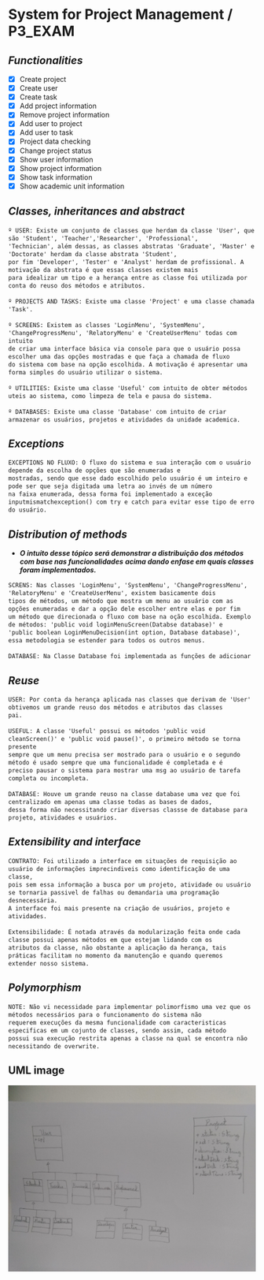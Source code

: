 # System for Project Management / P3_EXAM

## *Functionalities*

- [x] Create project
- [x] Create user
- [x] Create task
- [x] Add project information
- [x] Remove project information
- [x] Add user to project
- [x] Add user to task
- [x] Project data checking
- [x] Change project status
- [x] Show user information
- [x] Show project information
- [x] Show task information
- [x] Show academic unit information

## *Classes, inheritances and abstract*

```
º USER: Existe um conjunto de classes que herdam da classe 'User', que são 'Student', 'Teacher','Researcher', 'Professional',
'Technician', além dessas, as classes abstratas 'Graduate', 'Master' e 'Doctorate' herdam da classe abstrata 'Student',
por fim 'Developer', 'Tester' e 'Analyst' herdam de profissional. A motivação da abstrata é que essas classes existem mais
para idealizar um tipo e a herança entre as classe foi utilizada por conta do reuso dos métodos e atributos.

º PROJECTS AND TASKS: Existe uma classe 'Project' e uma classe chamada 'Task'.

º SCREENS: Existem as classes 'LoginMenu', 'SystemMenu', 'ChangeProgressMenu', 'RelatoryMenu' e 'CreateUserMenu' todas com intuito
de criar uma interface básica via console para que o usuário possa escolher uma das opções mostradas e que faça a chamada de fluxo
do sistema com base na opção escolhida. A motivação é apresentar uma forma simples do usuário utilizar o sistema.

º UTILITIES: Existe uma classe 'Useful' com intuito de obter métodos uteis ao sistema, como limpeza de tela e pausa do sistema.

º DATABASES: Existe uma classe 'Database' com intuito de criar armazenar os usuários, projetos e atividades da unidade academica.
```

## *Exceptions*

```
EXCEPTIONS NO FLUXO: O fluxo do sistema e sua interação com o usuário depende da escolha de opções que são enumeradas e
mostradas, sendo que esse dado escolhido pelo usuário é um inteiro e pode ser que seja digitada uma letra ao invés de um número
na faixa enumerada, dessa forma foi implementado a exceção inputmismatchexception() com try e catch para evitar esse tipo de erro
do usuário. 
```
## *Distribution of methods*
- _**O intuito desse tópico será demonstrar a distribuição dos métodos com base nas funcionalidades**_
_**acima dando enfase em quais classes foram implementados.**_
```
SCRENS: Nas classes 'LoginMenu', 'SystemMenu', 'ChangeProgressMenu', 'RelatoryMenu' e 'CreateUserMenu', existem basicamente dois 
tipos de métodos, um método que mostra um menu ao usuário com as opções enumeradas e dar a opção dele escolher entre elas e por fim
um método que direcionada o fluxo com base na oção escolhida. Exemplo de métodos: 'public void loginMenuScreen(Databse database)' e
'public boolean LoginMenuDecision(int option, Database database)', essa metodologia se estender para todos os outros menus.

DATABASE: Na Classe Database foi implementada as funções de adicionar 

```

## *Reuse*

```
USER: Por conta da herança aplicada nas classes que derivam de 'User' obtivemos um grande reuso dos métodos e atributos das classes
pai.

USEFUL: A classe 'Useful' possui os métodos 'public void cleanScreen()' e 'public void pause()', o primeiro método se torna presente
sempre que um menu precisa ser mostrado para o usuário e o segundo método é usado sempre que uma funcionalidade é completada e é 
preciso pausar o sistema para mostrar uma msg ao usuário de tarefa completa ou incompleta.

DATABASE: Houve um grande reuso na classe database uma vez que foi centralizado em apenas uma classe todas as bases de dados,
dessa forma não necessitando criar diversas classse de database para projeto, atividades e usuários.
```

## *Extensibility and interface*

```
CONTRATO: Foi utilizado a interface em situações de requisição ao usuário de informações imprecindiveis como identificação de uma classe,
pois sem essa informação a busca por um projeto, atividade ou usuário se tornaria passivel de falhas ou demandaria uma programação desnecessária.
A interface foi mais presente na criação de usuários, projeto e atividades.

Extensibilidade: É notada através da modularização feita onde cada classe possui apenas métodos em que estejam lidando com os
atributos da classe, não obstante a aplicação da herança, tais práticas facilitam no momento da manutenção e quando queremos
extender nosso sistema.  
```

## *Polymorphism*

```
NOTE: Não vi necessidade para implementar polimorfismo uma vez que os métodos necessários para o funcionamento do sistema não
requerem execuções da mesma funcionalidade com caracteristicas especificas em um cojunto de classes, sendo assim, cada método
possui sua execução restrita apenas a classe na qual se encontra não necessitando de overwrite.
```

## UML image

![screenshot](15506994852211754069906.jpg)

